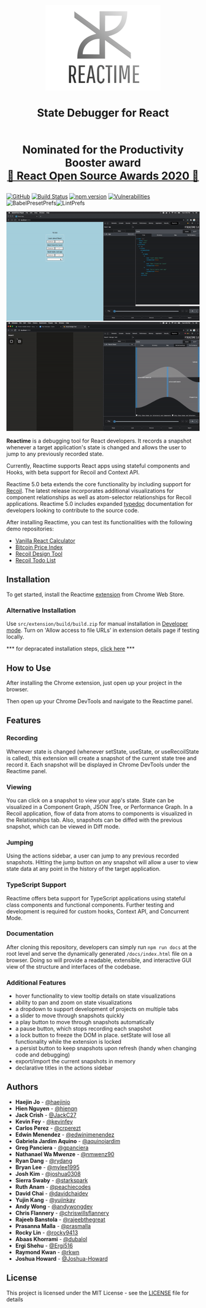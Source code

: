 <p align="center">
  <img src ="./assets/readme-logo-300-no-version.png" width="300"/>
</p>
<h1 align="center">
  State Debugger for React

  <br>Nominated for the Productivity Booster award 
  <br><a href="https://osawards.com/react/">👑 React Open Source Awards 2020 👑</a>
</h1>


[![GitHub](https://img.shields.io/github/license/oslabs-beta/reactime)](https://github.com/oslabs-beta/reactime) [![Build Status](https://travis-ci.com/oslabs-beta/reactime.svg?branch=master)](https://travis-ci.com/oslabs-beta/reactime) [![npm version](https://badge.fury.io/js/reactime.svg)](http://badge.fury.io/js/reactime) [![Vulnerabilities](https://snyk.io/test/github/oslabs-beta/reactime/badge.svg)](https://snyk.io/test/github/oslabs-beta/reactime)![BabelPresetPrefs](https://img.shields.io/badge/babel%20preset-airbnb-ff69b4)![LintPrefs](https://img.shields.io/badge/linted%20with-eslint-blueviolet)

<p align="center">
<img src="./assets/hooks-demo.gif" />
<img src="./assets/recoil-demo.gif" />
</p>

<b>Reactime</b> is a debugging tool for React developers. It records a snapshot whenever a target application's state is changed and allows the user to jump to any previously recorded state.

Currently, Reactime supports React apps using stateful components and Hooks, with beta support for Recoil and Context API.

Reactime 5.0 beta extends the core functionality by including support for [Recoil](https://recoiljs.org/). The latest release incorporates additional visualizations for component relationships as well as atom-selector relationships for Recoil applications. Reactime 5.0 includes expanded [typedoc](https://typedoc.org/api/) documentation for developers looking to contribute to the source code. 

After installing Reactime, you can test its functionalities with the following demo repositories:

- [Vanilla React Calculator](https://joshua0308.github.io/calculator/)
- [Bitcoin Price Index](http://reactime-demo2.us-east-1.elasticbeanstalk.com)
- [Recoil Design Tool](https://github.com/jacques-blom/recoil-design-tool)
- [Recoil Todo List](https://github.com/kevinfey/recoilTest)

## <b>Installation</b>

To get started, install the Reactime [extension](https://chrome.google.com/webstore/detail/reactime/cgibknllccemdnfhfpmjhffpjfeidjga) from Chrome Web Store. 

### Alternative Installation
Use `src/extension/build/build.zip` for manual installation in [Developer mode](https://developer.chrome.com/extensions/faq#faq-dev-01). Turn on 'Allow access to file URLs' in extension details page if testing locally.

*** for depracated installation steps, [click here](https://github.com/open-source-labs/reactime/blob/master/readme-OldVersion.md) ***

## <b>How to Use</b>

After installing the Chrome extension, just open up your project in the browser.

Then open up your Chrome DevTools and navigate to the Reactime panel.

## <b>Features</b>

### Recording

Whenever state is changed (whenever setState, useState, or useRecoilState is called), this extension will create a snapshot of the current state tree and record it. Each snapshot will be displayed in Chrome DevTools under the Reactime panel.

### Viewing

You can click on a snapshot to view your app's state. State can be visualized in a Component Graph, JSON Tree, or Performance Graph. In a Recoil application, flow of data from atoms to components is visualized in the Relationships tab. Also, snapshots can be diffed with the previous snapshot, which can be viewed in Diff mode.

### Jumping

Using the actions sidebar, a user can jump to any previous recorded snapshots. Hitting the jump button on any snapshot will allow a user to view state data at any point in the history of the target application.

### TypeScript Support

Reactime offers beta support for TypeScript applications using stateful class components and functional components.  Further testing and development is required for custom hooks, Context API, and Concurrent Mode.

### Documentation

After cloning this repository, developers can simply run `npm run docs` at the root level and serve the dynamically generated `/docs/index.html` file on a browser. Doing so will provide a readable, extensible, and interactive GUI view of the structure and interfaces of the codebase.

### Additional Features

- hover functionality to view tooltip details on state visualizations
- ability to pan and zoom on state visualizations
- a dropdown to support development of projects on multiple tabs
- a slider to move through snapshots quickly
- a play button to move through snapshots automatically
- a pause button, which stops recording each snapshot
- a lock button to freeze the DOM in place. setState will lose all functionality while the extension is locked
- a persist button to keep snapshots upon refresh (handy when changing code and debugging)
- export/import the current snapshots in memory
- declarative titles in the actions sidebar

## <b>Authors</b>
- **Haejin Jo** - [@haejinjo](https://github.com/haejinjo)
- **Hien Nguyen** - [@hienqn](https://github.com/hienqn)
- **Jack Crish** - [@JackC27](https://github.com/JackC27)
- **Kevin Fey** - [@kevinfey](https://github.com/kevinfey)
- **Carlos Perez** - [@crperezt](https://github.com/crperezt)
- **Edwin Menendez** - [@edwinjmenendez](https://github.com/edwinjmenendez)
- **Gabriela Jardim Aquino** - [@aquinojardim](https://github.com/aquinojardim)
- **Greg Panciera** - [@gpanciera](https://github.com/gpanciera)
- **Nathanael Wa Mwenze** - [@nmwenz90](https://github.com/nmwenz90)
- **Ryan Dang** - [@rydang](https://github.com/rydang)
- **Bryan Lee** - [@mylee1995](https://github.com/mylee1995)
- **Josh Kim** - [@joshua0308](https://github.com/joshua0308)
- **Sierra Swaby** - [@starkspark](https://github.com/starkspark)
- **Ruth Anam** - [@peachiecodes](https://github.com/peachiecodes)
- **David Chai** - [@davidchaidev](https://github.com/davidchai717)
- **Yujin Kang** - [@yujinkay](https://github.com/yujinkay)
- **Andy Wong** - [@andywongdev](https://github.com/andywongdev)
- **Chris Flannery** - [@chriswillsflannery](https://github.com/chriswillsflannery)
- **Rajeeb Banstola** - [@rajeebthegreat](https://github.com/rajeebthegreat)
- **Prasanna Malla** - [@prasmalla](https://github.com/prasmalla)
- **Rocky Lin** - [@rocky9413](https://github.com/rocky9413)
- **Abaas Khorrami** - [@dubalol](https://github.com/dubalol)
- **Ergi Shehu** - [@Ergi516](https://github.com/ergi516)
- **Raymond Kwan** - [@rkwn](https://github.com/rkwn)
- **Joshua Howard** - [@Joshua-Howard](https://github.com/joshua-howard)

## <b>License </b>

This project is licensed under the MIT License - see the [LICENSE](LICENSE) file for details

